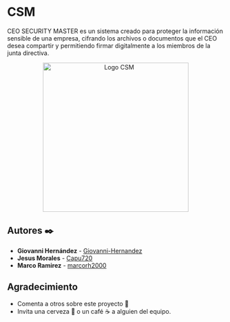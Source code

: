 # CSM
CEO SECURITY MASTER es un sistema creado para proteger la información sensible de una empresa, cifrando los archivos o documentos que el CEO desea compartir y permitiendo firmar digitalmente a los miembros de la junta directiva.


<p align="center">
  <img width="338" height="347" src="https://raw.githubusercontent.com/Giovanni-Hernandez/prueba/master/Logo.png" alt="Logo CSM">
</p>


## Autores ✒️

* **Giovanni Hernández** - [Giovanni-Hernandez](https://github.com/Giovanni-Hernandez)
* **Jesus Morales** - [Capu720](https://github.com/Capu720)
* **Marco Ramirez** - [marcorh2000](https://github.com/marcorh2000)


## Agradecimiento
* Comenta a otros sobre este proyecto 📢
* Invita una cerveza 🍺 o un café ☕ a alguien del equipo. 
